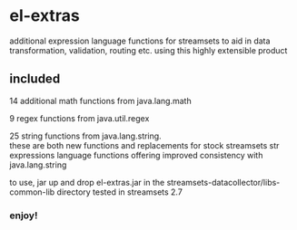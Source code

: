 # el-extras

additional expression language functions for streamsets to aid in data transformation, validation, 
routing etc. using this highly extensible product  

## included

  14 additional math functions from java.lang.math

  9 regex functions from java.util.regex
  
  25 string functions from java.lang.string.  
    these are both new functions and replacements for stock streamsets str expressions language 
    functions offering improved consistency with java.lang.string
    
to use, jar up and drop el-extras.jar in the streamsets-datacollector/libs-common-lib directory
tested in streamsets 2.7

### enjoy!
